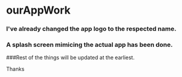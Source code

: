 # ourAppWork
### I've already changed the app logo to the respected name. 
### A splash screen mimicing the actual app has been done.
###Rest of the things will be updated at the earliest.


Thanks
